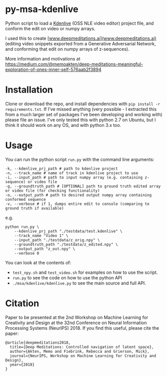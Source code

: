 # py-msa-kdenlive
Python script to load a [Kdenlive](https://kdenlive.org/en/) (OSS NLE video editor) project file, and conform the edit on video or numpy arrays.

I used this to create [www.deepmeditations.ai](www.deepmeditations.ai) (editing video snippets exported from a Generative Adversarial Network, and conforming that edit on numpy arrays of z-sequences).

More information and motivations at
https://medium.com/@memoakten/deep-meditations-meaningful-exploration-of-ones-inner-self-576aab2f3894

# Installation
Clone or download the repo, and install dependencies with ```pip install -r requirements.txt```.
If I've missed anything (very possible - I extracted this from a much larger set of packages I've been developing and working with) please file an issue. I've only tested this with python 2.7 on Ubuntu, but I think it should work on any OS, and with python 3.x too.

# Usage
You can run the python script ```run.py``` with the command line arguments:

    -k, --kdenlive_prj_path # path to kdenlive project
    -n, --track_name # name of track in kdenlive project to use
    -i, --input_path # path to input numpy array (e.g. containing z-sequence) or video file
    -g, --groundtruth_path # [OPTIONAL] path to ground truth edited array or video file (for checking functionality)
    -o, --output_path # path to desired output numpy array containing conformed sequence
    -v, --verbose # if 1, dumps entire edit to console (comparing to ground truth if available)

e.g.

    python run.py \
        --kdenlive_prj_path "./testdata/test.kdenlive" \
        --track_name "Video 1" \
        --input_path "./testdata/z_orig.npy" \
        --groundtruth_path "./testdata/z_edited.npy" \
        --output_path "z_out.npy" \
        --verbose 0


You can look at the contents of:

* ```test_npy.sh``` and ```test_video.sh``` for examples on how to use the script.
* ```run.py``` to see the code on how to use the python API
* ```./msa/kdenlive/kdenlive.py``` to see the main source and full API.


# Citation
Paper to be presented at the 2nd Workshop on Machine Learning for Creativity and Design at the 32nd Conference on Neural Information Processing Systems (NeurIPS) 2018. If you find this useful, please cite the paper:

    @article{deepmeditations2018,
      title={Deep Meditations: Controlled navigation of latent space},
      author={Akten, Memo and Fiebrink, Rebecca and Grierson, Mick},
      journal={NeurIPS, Workshop on Machine Learning for Creativity and Design},
      year={2018}
    }

